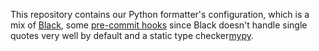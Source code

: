 This repository contains our Python formatter's configuration, which is a mix of [Black](https://github.com/psf/black), some [pre-commit hooks](https://github.com/pre-commit/pre-commit-hooks) since Black doesn't handle single quotes very well by default and a static type checker[mypy](http://mypy-lang.org/).

